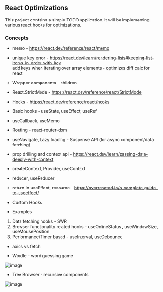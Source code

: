 ## React Optimizations

This project contains a simple TODO application.
It will be implementing various react hooks for optimizations.

### Concepts

-   memo - https://react.dev/reference/react/memo

-   unique key error - https://react.dev/learn/rendering-lists#keeping-list-items-in-order-with-key \
    add keys when iterating over array elements - optimizes diff calc for react

-   Wrapper components - children

-   React.StrictMode - https://react.dev/reference/react/StrictMode

-   Hooks - https://react.dev/reference/react/hooks
-   Basic hooks - useState, useEffect, useRef

-   useCallback, useMemo

-   Routing - react-router-dom
-   useNavigate, Lazy loading - Suspense API (for async component/data fetching)

-   prop drilling and context api - https://react.dev/learn/passing-data-deeply-with-context
-   createContext, Provider, useContext

-   reducer, useReducer

-   return in useEffect, resource - https://overreacted.io/a-complete-guide-to-useeffect/

-   Custom Hooks

-   Examples

1. Data fetching hooks - SWR
2. Browser functionality related hooks - useOnlineStatus , useWindowSize, useMousePosition
3. Performance/Timer based - useInterval, useDebounce

-   axios vs fetch

-   Wordle - word guessing game

![image](https://github.com/jogeshwar01/react-optimizations/assets/85165953/f1a3bd55-cd89-4416-ada4-e3a1ffba8993)

-   Tree Browser - recursive components

![image](https://github.com/jogeshwar01/react-optimizations/assets/85165953/9380cb2a-6df3-4114-8dde-d7da95397cd1)
